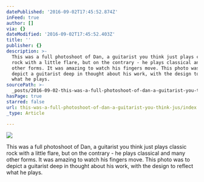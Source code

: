 ```yaml
---
datePublished: '2016-09-02T17:45:52.874Z'
inFeed: true
author: []
via: {}
dateModified: '2016-09-02T17:45:52.403Z'
title: ''
publisher: {}
description: >-
  This was a full photoshoot of Dan, a guitarist you think just plays classic
  rock with a little flare, but on the contrary - he plays classical and many
  other forms. It was amazing to watch his fingers move. This photo was to
  depict a guitarist deep in thought about his work, with the design to reflect
  what he plays. 
sourcePath: >-
  _posts/2016-09-02-this-was-a-full-photoshoot-of-dan-a-guitarist-you-think-jus.md
hasPage: true
starred: false
url: this-was-a-full-photoshoot-of-dan-a-guitarist-you-think-jus/index.html
_type: Article

---
```

![](https://the-grid-user-content.s3-us-west-2.amazonaws.com/3474c9a5-0c9e-45bf-828e-8287cc5c6d34.jpg)

This was a full photoshoot of Dan, a guitarist you think just plays classic rock with a little flare, but on the contrary - he plays classical and many other forms. It was amazing to watch his fingers move. This photo was to depict a guitarist deep in thought about his work, with the design to reflect what he plays.